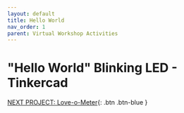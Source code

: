 ```yaml
---
layout: default
title: Hello World
nav_order: 1
parent: Virtual Workshop Activities
---
```


# "Hello World" Blinking LED - Tinkercad



[NEXT PROJECT: Love-o-Meter](love-o-meter.html){: .btn .btn-blue }
